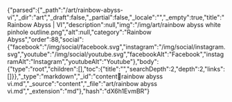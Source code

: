 {"parsed":{"_path":"/art/rainbow-abyss-vi","_dir":"art","_draft":false,"_partial":false,"_locale":"","_empty":true,"title":"Rainbow Abyss | VI","description":null,"img":"/img/art/rainbow abyss white pinhole outline.png","alt":null,"category":"Rainbow Abyss","order":88,"social":{"facebook":"/img/social/facebook.svg","instagram":"/img/social/instagram.svg","youtube":"/img/social/youtube.svg","facebookAlt":"Facebook","instagramAlt":"Instagram","youtubeAlt":"Youtube"},"body":{"type":"root","children":[],"toc":{"title":"","searchDepth":2,"depth":2,"links":[]}},"_type":"markdown","_id":"content:art:rainbow abyss vi.md","_source":"content","_file":"art/rainbow abyss vi.md","_extension":"md"},"hash":"dX6h1EvmBR"}